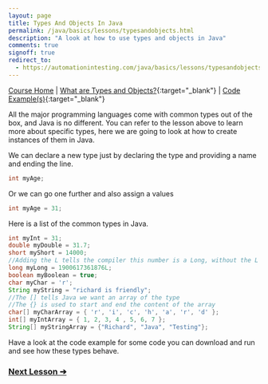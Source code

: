 ```yaml
---
layout: page
title: Types And Objects In Java
permalink: /java/basics/lessons/typesandobjects.html
description: "A look at how to use types and objects in Java"
comments: true
signoff: true
redirect_to:
  - https://automationintesting.com/java/basics/lessons/typesandobjects.html
---
```

[Course Home](../../course) \| [What are Types and Objects?](/programming/lessons/typesandobjects){:target="_blank"} \| [Code Example(s)](https://github.com/FriendlyTester/Free-Java-Basics-Course/blob/master/src/test/java/javalessons/C_Types.java){:target="_blank"}

All the major programming languages come with common types out of the box, and Java is no different. You can refer to the lesson above to learn more about specific types, here we are going to look at how to create instances of them in Java. 

We can declare a new type just by declaring the type and providing a name and ending the line.
```java
int myAge;
```

Or we can go one further and also assign a values
```java
int myAge = 31;
```

Here is a list of the common types in Java.
```java
int myInt = 31;
double myDouble = 31.7;
short myShort = 14000;
//Adding the L tells the compiler this number is a Long, without the L is treats it as an int
long myLong = 1900617361876L;
boolean myBoolean = true;
char myChar = 'r';
String myString = "richard is friendly";
//The [] tells Java we want an array of the type
//The {} is used to start and end the content of the array
char[] myCharArray = { 'r', 'i', 'c', 'h', 'a', 'r', 'd' };
int[] myIntArray = { 1, 2, 3, 4 , 5, 6, 7 };
String[] myStringArray = {"Richard", "Java", "Testing"};
```

Have a look at the code example for some code you can download and run and see how these types behave.

### [Next Lesson &#10132;](../lessons/variables)